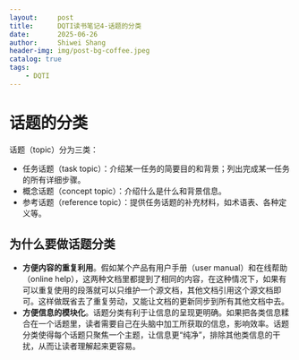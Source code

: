 ```yaml
---
layout:     post
title:      DQTI读书笔记4-话题的分类
date:       2025-06-26
author:     Shiwei Shang
header-img: img/post-bg-coffee.jpeg
catalog: true
tags:
    - DQTI
---
```

# 话题的分类
 
话题（topic）分为三类：
- 任务话题（task topic）：介绍某一任务的简要目的和背景；列出完成某一任务的所有详细步骤。
- 概念话题（concept topic）：介绍什么是什么和背景信息。
- 参考话题（reference topic）：提供任务话题的补充材料，如术语表、各种定义等。
 
## 为什么要做话题分类
- **方便内容的重复利用**。假如某个产品有用户手册（user manual）和在线帮助（online help），这两种文档里都提到了相同的内容，在这种情况下，如果有可以重复使用的段落就可以只维护一个源文档，其他文档引用这个源文档即可。这样做既省去了重复劳动，又能让文档的更新同步到所有其他文档中去。
- **方便信息的模块化**。话题分类有利于让信息的呈现更明确。如果把各类信息糅合在一个话题里，读者需要自己在头脑中加工所获取的信息，影响效率。话题分类使得每个话题只聚焦一个主题，让信息更“纯净”，排除其他类信息的干扰，从而让读者理解起来更容易。
